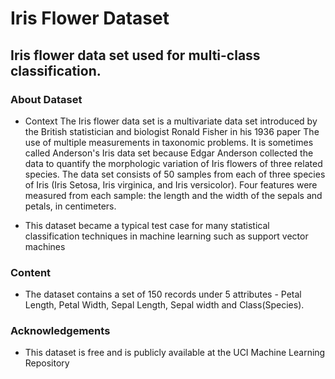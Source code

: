 # Iris Flower Dataset
## Iris flower data set used for multi-class classification.

### About Dataset
- Context
    The Iris flower data set is a multivariate data set introduced by the British statistician and biologist Ronald Fisher in his 1936 paper The use of multiple measurements in taxonomic problems. It is sometimes called Anderson's Iris data set because Edgar Anderson collected the data to quantify the morphologic variation of Iris flowers of three related species. The data set consists of 50 samples from each of three species of Iris (Iris Setosa, Iris virginica, and Iris versicolor). Four features were measured from each sample: the length and the width of the sepals and petals, in centimeters.

- This dataset became a typical test case for many statistical classification techniques in machine learning such as support vector machines

### Content
- The dataset contains a set of 150 records under 5 attributes - Petal Length, Petal Width, Sepal Length, Sepal width and Class(Species).

### Acknowledgements
- This dataset is free and is publicly available at the UCI Machine Learning Repository

